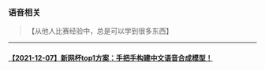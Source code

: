 ### 语音相关
> 【从他人比赛经验中，总是可以学到很多东西】
---
#### [【2021-12-07】新网杯top1方案：手把手构建中文语音合成模型！](https://mp.weixin.qq.com/s/xRqvXYtWqY6HbDawmxBpbw)
